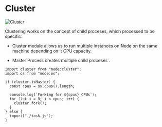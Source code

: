# Cluster

![Cluster](https://cdn-media-1.freecodecamp.org/images/1*C7ICI8d7aAna_zTZvZ64MA.png)

Clustering works on the concept of child proceses, which processed to be specific.

- Cluster module allows us to run multiple instances on Node on the same machine depending on it CPU capacity.

- Master Process creates multiple child proceses .

```
import cluster from "node:cluster";
import os from "node:os";

if (cluster.isMaster) {
  const cpus = os.cpus().length;

  console.log(`Forking for ${cpus} CPUs`);
  for (let i = 0; i < cpus; i++) {
    cluster.fork();
  }
} else {
  import("./task.js");
}
```